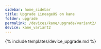 ```yaml
---
sidebar: home_sidebar
title: Upgrade LineageOS on kane
folder: upgrade
permalink: /devices/kane/upgrade/variant2/
device: kane_variant2
---
```

{% include templates/device_upgrade.md %}
